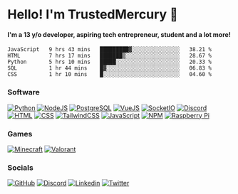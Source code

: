 # Hello! I'm TrustedMercury 👋
#### I'm a 13 y/o developer, aspiring tech entrepreneur, student and a lot more! 

<!--START_SECTION:waka-->
```text
JavaScript   9 hrs 43 mins   █████████▓░░░░░░░░░░░░░░░   38.21 % 
HTML         7 hrs 17 mins   ███████▒░░░░░░░░░░░░░░░░░   28.67 % 
Python       5 hrs 10 mins   █████░░░░░░░░░░░░░░░░░░░░   20.33 % 
SQL          1 hr 44 mins    █▓░░░░░░░░░░░░░░░░░░░░░░░   06.83 % 
CSS          1 hr 10 mins    █░░░░░░░░░░░░░░░░░░░░░░░░   04.60 % 
```
<!--END_SECTION:waka-->

<!--
[![NAME_HERE](https://img.shields.io/badge/NAME_HERE-COLOR_HERE?style=for-the-badge&logo=LOGO_HERE&logoColor=white)]()
-->

### Software 
[![Python](https://img.shields.io/badge/Python-3776AB?style=for-the-badge&logo=python&logoColor=white)]()
[![NodeJS](https://img.shields.io/badge/NodeJS-529f44?style=for-the-badge&logo=node.js&logoColor=white)]()
[![PostgreSQL](https://img.shields.io/badge/PostgreSQL-336791?style=for-the-badge&logo=PostgreSQL&logoColor=white)]()
[![VueJS](https://img.shields.io/badge/VueJS-4FC08D?style=for-the-badge&logo=Vue.js&logoColor=white)]()
[![SocketIO](https://img.shields.io/badge/SocketIO-010101?style=for-the-badge&logo=Socket.io&logoColor=white)]()
[![Discord](https://img.shields.io/badge/Discord-7289DA?style=for-the-badge&logo=Discord&logoColor=white)]()
[![HTML](https://img.shields.io/badge/HTML-E34F26?style=for-the-badge&logo=html5&logoColor=white)]()
[![CSS](https://img.shields.io/badge/CSS-1572B6?style=for-the-badge&logo=css3&logoColor=white)]()
[![TailwindCSS](https://img.shields.io/badge/TailwindCSS-38B2AC?style=for-the-badge&logo=Tailwind%20CSS&logoColor=white)]()
[![JavaScript](https://img.shields.io/badge/JavaScript-D8C31A?style=for-the-badge&logo=javascript&logoColor=white)]()
[![NPM](https://img.shields.io/badge/NPM-CB3837?style=for-the-badge&logo=NPM&logoColor=white)]()
[![Raspberry Pi](https://img.shields.io/badge/Raspberry%20Pi-C51A4A?style=for-the-badge&logo=Raspberry%20Pi&logoColor=white)]()

### Games
[![Minecraft](https://img.shields.io/badge/Minecraft-DB1F29?style=for-the-badge&logo=Mojang%20Studios&logoColor=white)]()
[![Valorant](https://img.shields.io/badge/Valorant-D32936?style=for-the-badge&logo=Riot%20Games&logoColor=white)]()


### Socials
[![GitHub](https://img.shields.io/badge/GITHUB-BLACK?style=for-the-badge&logo=github)](https://github.com/TrustedMercury)
[![Discord](https://img.shields.io/badge/DISCORD-BLACK?style=for-the-badge&logo=discord&logoColor=white)](https://discord.gg/32aMzp8)
[![Linkedin](https://img.shields.io/badge/LINKEDIN-BLUE?style=for-the-badge&logo=linkedin&logoColor=white)](https://www.linkedin.com/in/kevin-thomas-262102127/)
[![Twitter](https://img.shields.io/badge/TWITTER-BLUE?style=for-the-badge&logo=twitter&logoColor=white)](https://twitter.com/TrustedMercury)
